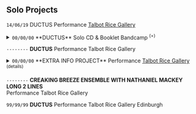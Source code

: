 <!-- notes on conventions 

Order:
Date | TITLE | Type (performance, published etc.) | Venue/Label 

Date values
```--------```
```00/00/00```

Details: use html inside <details> tags
No details: write in markdown

Details protocol:
<details><summary>
<code>00/00/00</code> TITLE Type Venue/Label <sup>(more)</sup>
</summary>
<code>--------</code> [more info about project](http://www.LINK.com)
</details>

!-->

<!-- MAIN CONTENT BELOW ------------------------------------------------------------------              !-->

## Solo Projects

```14/06/19``` DUCTUS Performance [Talbot Rice Gallery](http://www.google.com) 

<details><summary>
<code>00/00/00</code> **DUCTUS** Solo CD & Booklet Bandcamp <sup>(+)</sup>
</summary>
  <kbd>--------</kbd> <a href="http://www.paulabbott.net">more info about project</a>
</details>

```--------``` **DUCTUS** Performance Talbot Rice Gallery 

<details><summary>
<code>00/00/00</code> **EXTRA INFO PROJECT** Performance <a href="http://www.paulabbott.net">Talbot Rice Gallery</a> <sup>(details)</sup>
</summary>
<iframe style="border: 0; width: 350px; height: 470px;" src="https://bandcamp.com/EmbeddedPlayer/album=53486902/size=large/bgcol=333333/linkcol=ffffff/tracklist=false/transparent=true/" seamless><a href="http://paul-abbott.bandcamp.com/album/ductus">Ductus by Paul Abbott</a></iframe>
</details> 

```--------``` **CREAKING BREEZE ENSEMBLE WITH NATHANIEL MACKEY LONG 2 LINES**  
Performance Talbot Rice Gallery 

```99/99/99``` **DUCTUS** Performance Talbot Rice Gallery Edinburgh 
